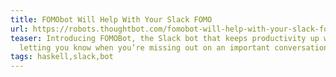 ```yaml
---
title: FOMObot Will Help With Your Slack FOMO
url: https://robots.thoughtbot.com/fomobot-will-help-with-your-slack-fomo
teaser: Introducing FOMOBot, the Slack bot that keeps productivity up while
  letting you know when you’re missing out on an important conversation.
tags: haskell,slack,bot
---
```

